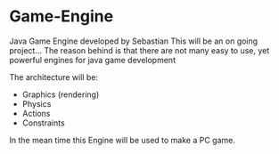 # Game-Engine
Java Game Engine developed by Sebastian
This will be an on going project...
The reason behind is that there are not many easy to use, yet powerful engines for java game development

The architecture will be:
- Graphics (rendering)
- Physics 
- Actions
- Constraints

In the mean time this Engine will be used to make a PC game.
